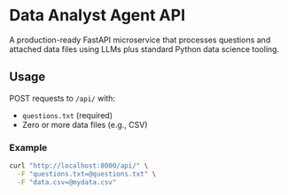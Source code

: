 # Data Analyst Agent API

A production-ready FastAPI microservice that processes questions and attached data files using LLMs plus standard Python data science tooling.

## Usage

POST requests to `/api/` with:

- `questions.txt` (required)
- Zero or more data files (e.g., CSV)

### Example

```bash
curl "http://localhost:8000/api/" \
  -F "questions.txt=@questions.txt" \
  -F "data.csv=@mydata.csv"
